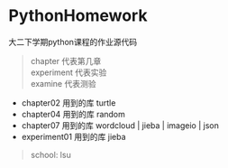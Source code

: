 # PythonHomework
大二下学期python课程的作业源代码
>chapter 代表第几章\
>experiment 代表实验  
>examine 代表测验


- chapter02 用到的库 turtle
- chapter04 用到的库 random
- chapter07 用到的库 wordcloud | jieba | imageio | json
- experiment01 用到的库 jieba 

> school: lsu
